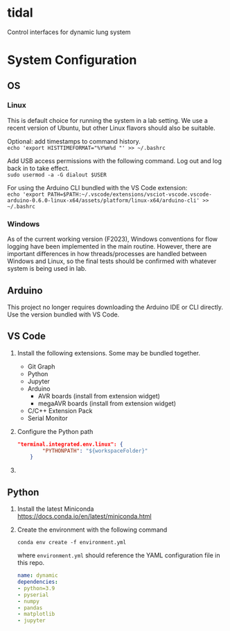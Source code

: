 # tidal
Control interfaces for dynamic lung system

# System Configuration

## OS

### Linux

This is default choice for running the system in a lab setting. We use a recent version of Ubuntu, 
but other Linux flavors should also be suitable.

Optional: add timestamps to command history.  
`echo 'export HISTTIMEFORMAT="%Y%m%d "' >> ~/.bashrc`

Add USB access permissions with the following command. Log out and log back in to take effect.  
`sudo usermod -a -G dialout $USER`

For using the Arduino CLI bundled with the VS Code extension:  
`echo 'export PATH=$PATH:~/.vscode/extensions/vsciot-vscode.vscode-arduino-0.6.0-linux-x64/assets/platform/linux-x64/arduino-cli' >> ~/.bashrc`

### Windows

As of the current working version (F2023), Windows conventions for flow logging have been implemented in the main routine.
 However, there are important differences in how threads/processes are handled between Windows and Linux, so the final 
 tests should be confirmed with whatever system is being used in lab.

## Arduino

This project no longer requires downloading the Arduino IDE or CLI directly. Use the version bundled with VS Code.

## VS Code

1. Install the following extensions. Some may be bundled together.
    - Git Graph
    - Python
    - Jupyter
    - Arduino
        - AVR boards (install from extension widget)
        - megaAVR boards (install from extension widget)
    - C/C++ Extension Pack
    - Serial Monitor

1. Configure the Python path

    ```json
    "terminal.integrated.env.linux": {
            "PYTHONPATH": "${workspaceFolder}"
        }
    ```

1. 

## Python

1. Install the latest Miniconda  
https://docs.conda.io/en/latest/miniconda.html
1. Create the environment with the following command 

    ```
    conda env create -f environment.yml
    ```
    where `environment.yml` should reference the YAML configuration file in this repo.

    ```yaml
    name: dynamic
    dependencies:
    - python=3.9
    - pyserial
    - numpy
    - pandas
    - matplotlib
    - jupyter
    ```